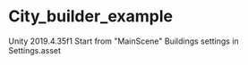 # City_builder_example
Unity 2019.4.35f1 Start from "MainScene"
Buildings settings in Settings.asset
